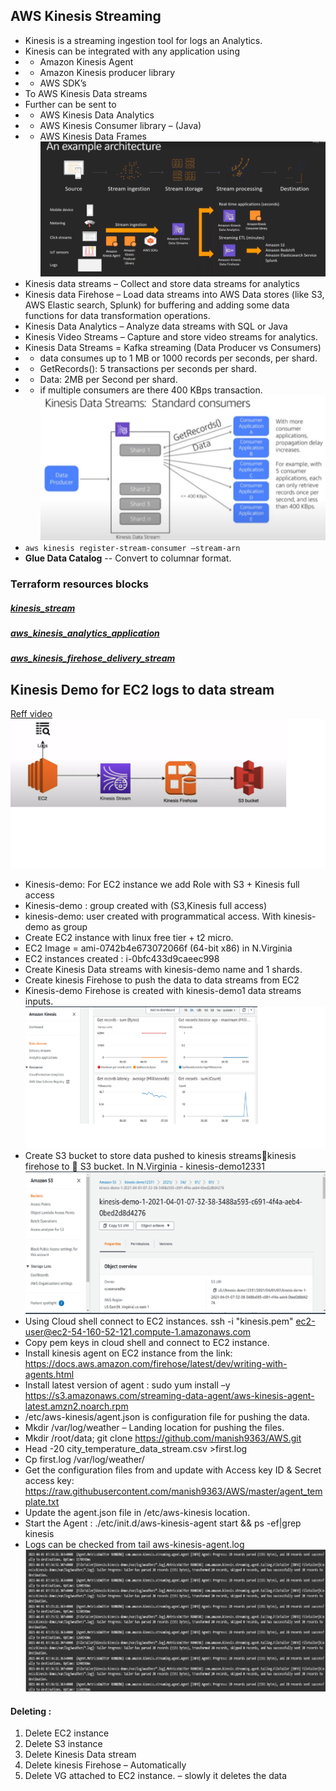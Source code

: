 ## AWS Kinesis Streaming

-	Kinesis is a streaming ingestion tool for logs an Analytics.
-	Kinesis can be integrated with any application using 
-	-  Amazon Kinesis Agent
-	- Amazon Kinesis producer library 
-	-  AWS SDK’s
-	To AWS Kinesis Data streams
-	Further can be sent to 
-	-  AWS Kinesis Data Analytics
-	-  AWS Kinesis Consumer library – (Java)
-	-  AWS Kinesis Data Frames 
![AWS Kinesis Flow](https://github.com/vurachaitanya/AWS/blob/master/images/AWS%20Kinesis.png)
-	 Kinesis data streams – Collect and store data streams for analytics
-	Kinesis data Firehose – Load data streams into AWS Data stores (like S3, AWS Elastic search, Splunk) for buffering and adding some data functions for data transformation operations.  
-	Kinesis Data Analytics – Analyze data streams with SQL or Java
-	Kinesis Video Streams – Capture and store video streams for analytics.
-	Kinesis Data Streams = Kafka streaming (Data Producer vs Consumers)
-	-  data consumes up to 1 MB or 1000 records per seconds, per shard.
-	- GetRecords(): 5 transactions per seconds per shard.
-	-  Data: 2MB per Second per shard.
-	- if multiple consumers are there 400 KBps transaction.
![Kinesis Data Stream Flow](https://github.com/vurachaitanya/AWS/blob/master/images/Kinesis%20data%20Streams.JPG)
-	`aws kinesis register-stream-consumer –stream-arn`
-	**Glue Data Catalog** -- Convert to columnar format.

### Terraform resources blocks
##### [kinesis_stream](https://registry.terraform.io/providers/hashicorp/aws/latest/docs/resources/kinesis_stream#example-usage)
##### [aws_kinesis_analytics_application](https://registry.terraform.io/providers/hashicorp/aws/latest/docs/resources/kinesis_analytics_application#kinesis-stream-input)
##### [aws_kinesis_firehose_delivery_stream](https://registry.terraform.io/providers/hashicorp/aws/latest/docs/resources/kinesis_firehose_delivery_stream#example-usage)



## Kinesis Demo for EC2 logs to data stream
[Reff video](https://www.youtube.com/watch?v=ZErwfH-OLk4)
![Kinesis Arch dig](https://github.com/vurachaitanya/AWS/blob/master/images/Kinesis_Arch.png)
-	Kinesis-demo: For EC2 instance we add Role with S3 + Kinesis full access 
-	Kinesis-demo : group created with (S3,Kinesis full access)
-	kinesis-demo: user created with programmatical access. With kinesis-demo as group
-	Create EC2 instance with linux free tier + t2 micro.
-	EC2 Image = ami-0742b4e673072066f (64-bit x86) in N.Virginia
-	EC2 instances created : i-0bfc433d9caeec998
-	Create Kinesis Data streams with kinesis-demo name and 1 shards.
-	Create kinesis Firehose to push the data to data streams from EC2
-	Kinesis-demo Firehose is created with kinesis-demo1 data streams inputs.
![Kinesis dashboard](https://github.com/vurachaitanya/AWS/blob/master/images/kinesis_dashboard.png)
-	Create S3 bucket to store data pushed to kinesis streamskinesis firehose to  S3 bucket. In N.Virginia - kinesis-demo12331
![S3 Bucket log](https://github.com/vurachaitanya/AWS/blob/master/images/Kinesis_logs_in_S3.png)
-	Using Cloud shell connect to EC2 instances. ssh -i "kinesis.pem" ec2-user@ec2-54-160-52-121.compute-1.amazonaws.com
-	Copy pem keys in cloud shell and connect to EC2 instance.
-	Install kinesis agent on EC2 instance from the link: https://docs.aws.amazon.com/firehose/latest/dev/writing-with-agents.html
-	Install latest version of agent : sudo yum install –y https://s3.amazonaws.com/streaming-data-agent/aws-kinesis-agent-latest.amzn2.noarch.rpm
-	/etc/aws-kinesis/agent.json is configuration file for pushing the data.
-	Mkdir /var/log/weather – Landing location for pushing the files.
-	Mkdir /root/data; git clone https://github.com/manish9363/AWS.git
-	Head -20 city_temperature_data_stream.csv >first.log
-	Cp first.log /var/log/weather/
-	Get the configuration files from and update with Access key ID & Secret access key: https://raw.githubusercontent.com/manish9363/AWS/master/agent_template.txt
-	Update the agent.json file in /etc/aws-kinesis location.
-	Start the Agent : ./etc/init.d/aws-kinesis-agent start && ps -ef|grep kinesis
-	Logs can be checked from tail aws-kinesis-agent.log
![Agent logs](https://github.com/vurachaitanya/AWS/blob/master/images/kinesis_agent_logs.png)


#### Deleting : 
1.	Delete EC2 instance
2.	Delete S3 instance
3.	Delete Kinesis Data stream
4.	Delete kinesis Firehose – Automatically 
5.	Delete VG attached to EC2 instance. – slowly it deletes the data
